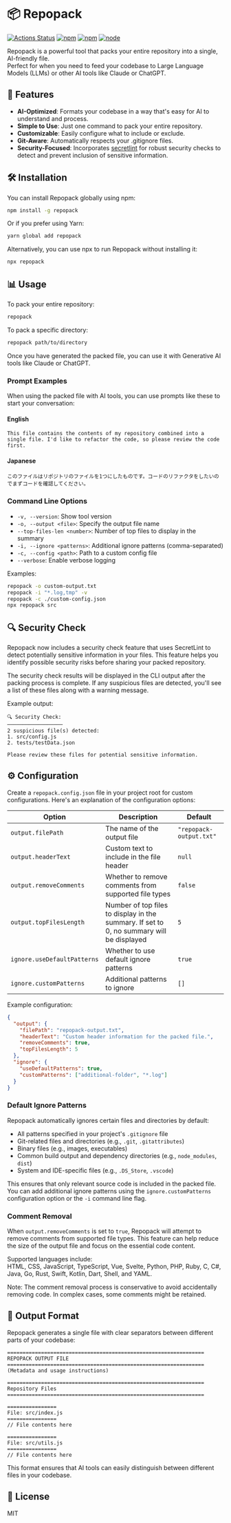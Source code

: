 # 📦 Repopack

[![Actions Status](https://github.com/yamadashy/repopack/actions/workflows/test.yml/badge.svg)](https://github.com/yamadashy/repopack/actions?query=workflow%3A"test")
[![npm](https://img.shields.io/npm/v/repopack.svg?maxAge=1000)](https://www.npmjs.com/package/repopack)
[![npm](https://img.shields.io/npm/l/repopack.svg?maxAge=1000)](https://github.com/yamadashy/repopack/blob/master/LICENSE.md)
[![node](https://img.shields.io/node/v/repopack.svg?maxAge=1000)](https://www.npmjs.com/package/repopack)

Repopack is a powerful tool that packs your entire repository into a single, AI-friendly file.  
Perfect for when you need to feed your codebase to Large Language Models (LLMs) or other AI tools like Claude or ChatGPT.



## 🚀 Features

- **AI-Optimized**: Formats your codebase in a way that's easy for AI to understand and process.
- **Simple to Use**: Just one command to pack your entire repository.
- **Customizable**: Easily configure what to include or exclude.
- **Git-Aware**: Automatically respects your .gitignore files.
- **Security-Focused**: Incorporates [secretlint](https://github.com/secretlint/secretlint) for robust security checks to detect and prevent inclusion of sensitive information.



## 🛠 Installation

You can install Repopack globally using npm:

```bash
npm install -g repopack
```

Or if you prefer using Yarn:

```bash
yarn global add repopack
```

Alternatively, you can use npx to run Repopack without installing it:

```bash
npx repopack
```



## 📊 Usage

To pack your entire repository:

```bash
repopack
```

To pack a specific directory:

```bash
repopack path/to/directory
```

Once you have generated the packed file, you can use it with Generative AI tools like Claude or ChatGPT.

### Prompt Examples

When using the packed file with AI tools, you can use prompts like these to start your conversation:

#### English

```
This file contains the contents of my repository combined into a single file. I'd like to refactor the code, so please review the code first.
```

#### Japanese

```
このファイルはリポジトリのファイルを1つにしたものです。コードのリファクタをしたいのでまずコードを確認してください。
```

### Command Line Options

- `-v, --version`: Show tool version
- `-o, --output <file>`: Specify the output file name
- `--top-files-len <number>`: Number of top files to display in the summary
- `-i, --ignore <patterns>`: Additional ignore patterns (comma-separated)
- `-c, --config <path>`: Path to a custom config file
- `--verbose`: Enable verbose logging

Examples:
```bash
repopack -o custom-output.txt
repopack -i "*.log,tmp" -v
repopack -c ./custom-config.json
npx repopack src
```



## 🔍 Security Check

Repopack now includes a security check feature that uses SecretLint to detect potentially sensitive information in your files. This feature helps you identify possible security risks before sharing your packed repository.

The security check results will be displayed in the CLI output after the packing process is complete. If any suspicious files are detected, you'll see a list of these files along with a warning message.

Example output:

```
🔍 Security Check:
──────────────────
2 suspicious file(s) detected:
1. src/config.js
2. tests/testData.json

Please review these files for potential sensitive information.
```



## ⚙️ Configuration

Create a `repopack.config.json` file in your project root for custom configurations. Here's an explanation of the configuration options:

| Option | Description | Default |
|--------|-------------|---------|
|`output.filePath`| The name of the output file | `"repopack-output.txt"` |
|`output.headerText`| Custom text to include in the file header |`null`|
|`output.removeComments`| Whether to remove comments from supported file types | `false` |
|`output.topFilesLength`| Number of top files to display in the summary. If set to 0, no summary will be displayed |`5`|
|`ignore.useDefaultPatterns`| Whether to use default ignore patterns |`true`|
|`ignore.customPatterns`| Additional patterns to ignore |`[]`|

Example configuration:

```json
{
  "output": {
    "filePath": "repopack-output.txt",
    "headerText": "Custom header information for the packed file.",
    "removeComments": true,
    "topFilesLength": 5
  },
  "ignore": {
    "useDefaultPatterns": true,
    "customPatterns": ["additional-folder", "*.log"]
  }
}
```

### Default Ignore Patterns

Repopack automatically ignores certain files and directories by default:

- All patterns specified in your project's `.gitignore` file
- Git-related files and directories (e.g., `.git`, `.gitattributes`)
- Binary files (e.g., images, executables)
- Common build output and dependency directories (e.g., `node_modules`, `dist`)
- System and IDE-specific files (e.g., `.DS_Store`, `.vscode`)

This ensures that only relevant source code is included in the packed file. You can add additional ignore patterns using the `ignore.customPatterns` configuration option or the `-i` command line flag.

### Comment Removal

When `output.removeComments` is set to `true`, Repopack will attempt to remove comments from supported file types. This feature can help reduce the size of the output file and focus on the essential code content.

Supported languages include:  
HTML, CSS, JavaScript, TypeScript, Vue, Svelte, Python, PHP, Ruby, C, C#, Java, Go, Rust, Swift, Kotlin, Dart, Shell, and YAML.

Note: The comment removal process is conservative to avoid accidentally removing code. In complex cases, some comments might be retained.



## 📄 Output Format

Repopack generates a single file with clear separators between different parts of your codebase:

```
================================================================
REPOPACK OUTPUT FILE
================================================================
(Metadata and usage instructions)

================================================================
Repository Files
================================================================

================
File: src/index.js
================
// File contents here

================
File: src/utils.js
================
// File contents here
```

This format ensures that AI tools can easily distinguish between different files in your codebase.



## 📜 License
MIT
